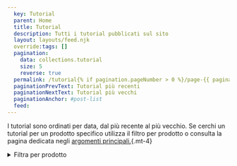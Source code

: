 ```yaml
---
  key: Tutorial
  parent: Home
  title: Tutorial
  description: Tutti i tutorial pubblicati sul sito
  layout: layouts/feed.njk
  override:tags: []
  pagination:
    data: collections.tutorial
    size: 5
    reverse: true
  permalink: /tutorial{% if pagination.pageNumber > 0 %}/page-{{ pagination.pageNumber + 1 }}{% endif %}/
  paginationPrevText: Tutorial più recenti
  paginationNextText: Tutorial più vecchi
  paginationAnchor: #post-list
  feed:
---
```

I tutorial sono ordinati per data, dal più recente al più vecchio. Se cerchi un tutorial per un prodotto specifico utilizza il filtro per prodotto o consulta la pagina dedicata negli [argomenti principali.](/#topics){.mt-4}

<details class="markdown" role="navigation">
<summary>
Filtra per prodotto
</summary>

- [Documenti Google](/google-docs/tutorial/)
- [Google Fogli](/google-sheets/tutorial/)
- [Gmail](/gmail/tutorial/)
- [Google Maps](/google-maps/tutorial/)
- [Altri prodotti](others)

</details>

<div id="post-list" class="heading">
</div>
